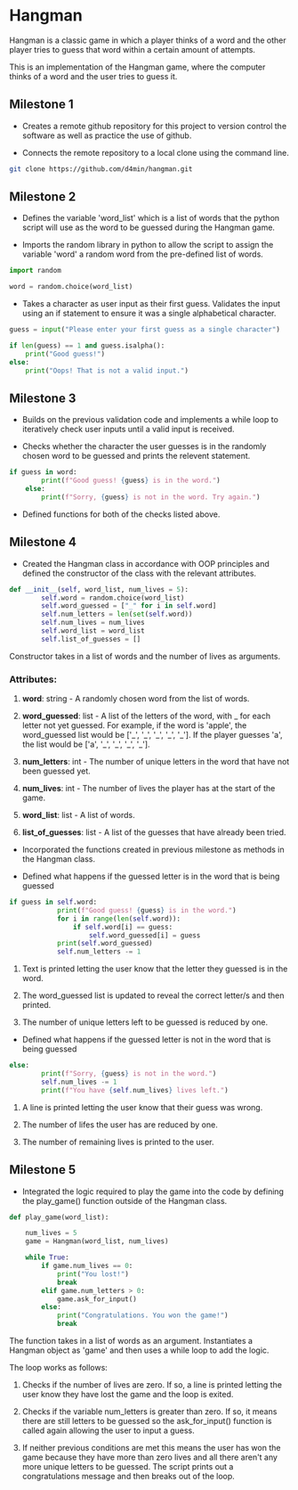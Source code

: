 # Hangman
Hangman is a classic game in which a player thinks of a word and the other player tries to guess that word within a certain amount of attempts.

This is an implementation of the Hangman game, where the computer thinks of a word and the user tries to guess it. 

## Milestone 1

- Creates a remote github repository for this project to version control the software as well as practice the use of github.

- Connects the remote repository to a local clone using the command line.

```bash
git clone https://github.com/d4min/hangman.git
```

## Milestone 2

- Defines the variable 'word_list' which is a list of words that the python script will use as the word to be guessed during the Hangman game. 

- Imports the random library in python to allow the script to assign the variable 'word' a random word from the pre-defined list of words.
```python
import random

word = random.choice(word_list)
```

- Takes a character as user input as their first guess. Validates the input using an if statement to ensure it was a single alphabetical character. 

```python
guess = input("Please enter your first guess as a single character")

if len(guess) == 1 and guess.isalpha():
    print("Good guess!")
else:
    print("Oops! That is not a valid input.")
```

## Milestone 3

- Builds on the previous validation code and implements a while loop to iteratively check user inputs until a valid input is received. 

- Checks whether the character the user guesses is in the randomly chosen word to be guessed and prints the relevent statement. 

```python
if guess in word:
        print(f"Good guess! {guess} is in the word.")
    else:
        print(f"Sorry, {guess} is not in the word. Try again.")
```
- Defined functions for both of the checks listed above.

## Milestone 4

- Created the Hangman class in accordance with OOP principles and defined the constructor of the class with the relevant attributes.

```python
def __init__(self, word_list, num_lives = 5):
        self.word = random.choice(word_list)
        self.word_guessed = ["_" for i in self.word]
        self.num_letters = len(set(self.word))
        self.num_lives = num_lives
        self.word_list = word_list
        self.list_of_guesses = []
```
Constructor takes in a list of words and the number of lives as arguments.
### Attributes:
1. **word**: string - A randomly chosen word from the list of words.

1. **word_guessed**: list - A list of the letters of the word, with _ for each letter not yet guessed. For example, if the word is 'apple', the word_guessed list would be ['\_', '\_', '\_', '\_', '\_']. If the player guesses 'a', the list would be ['a', '\_', '\_', '\_', '\_'].

1. **num_letters**: int - The number of unique letters in the word that have not been guessed yet.

1. **num_lives**: int - The number of lives the player has at the start of the game. 

1. **word_list**: list - A list of words.

1. **list_of_guesses**: list - A list of the guesses that have already been tried.

- Incorporated the functions created in previous milestone as methods in the Hangman class. 

- Defined what happens if the guessed letter is in the word that is being guessed

```python
if guess in self.word:
            print(f"Good guess! {guess} is in the word.")
            for i in range(len(self.word)):
                if self.word[i] == guess:
                    self.word_guessed[i] = guess
            print(self.word_guessed)
            self.num_letters -= 1
```
1. Text is printed letting the user know that the letter they guessed is in the word.

1. The word_guessed list is updated to reveal the correct letter/s and then printed.

1. The number of unique letters left to be guessed is reduced by one.

- Defined what happens if the guessed letter is not in the word that is being guessed

```python
else:
        print(f"Sorry, {guess} is not in the word.")
        self.num_lives -= 1
        print(f"You have {self.num_lives} lives left.")
```
1. A line is printed letting the user know that their guess was wrong.

1. The number of lifes the user has are reduced by one.

1. The number of remaining lives is printed to the user. 

##  Milestone 5

- Integrated the logic required to play the game into the code by defining the play_game() function outside of the Hangman class. 

```python
def play_game(word_list):

    num_lives = 5
    game = Hangman(word_list, num_lives)

    while True:
        if game.num_lives == 0:
            print("You lost!")
            break
        elif game.num_letters > 0:
            game.ask_for_input()
        else:
            print("Congratulations. You won the game!")
            break
```
The function takes in a list of words as an argument. Instantiates a Hangman object as 'game' and then uses a while loop to add the logic.

The loop works as follows:

1. Checks if the number of lives are zero. If so, a line is printed letting the user know they have lost the game and the loop is exited. 

1. Checks if the variable num_letters is greater than zero. If so, it means there are still letters to be guessed so the ask_for_input() function is called again allowing the user to input a guess.

1. If neither previous conditions are met this means the user has won the game because they have more than zero lives and all there aren't any more unique letters to be guessed. The script prints out a congratulations message and then breaks out of the loop. 

